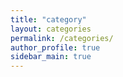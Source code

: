 ```yaml
---
title: "category"
layout: categories
permalink: /categories/
author_profile: true
sidebar_main: true
---
```



